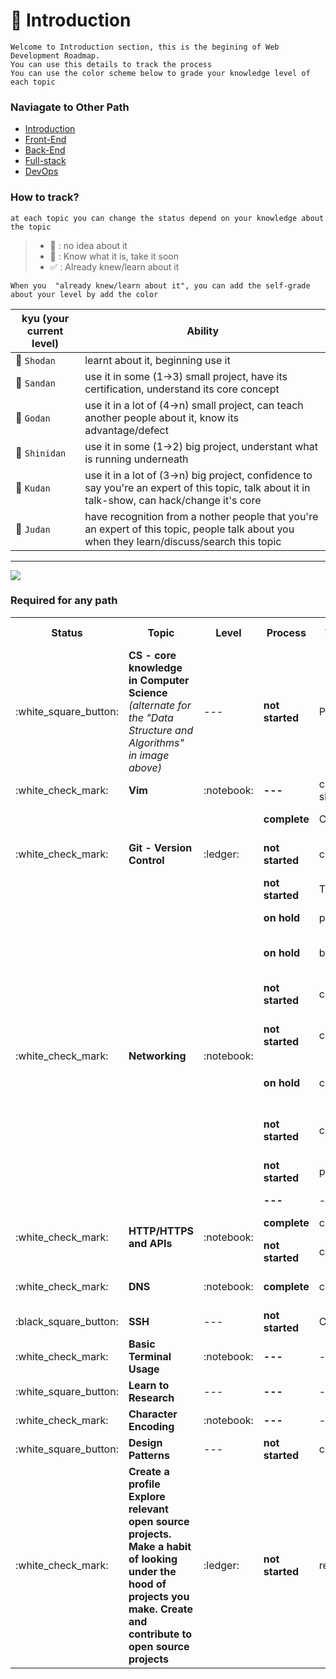 # :foggy: Introduction
```
Welcome to Introduction section, this is the begining of Web Development Roadmap.
You can use this details to track the process
You can use the color scheme below to grade your knowledge level of each topic
```
### **Naviagate to Other Path**
* [Introduction](introduction-details.md)
* [Front-End](front-end-details.md)
* [Back-End](back-end-details.md)
* [Full-stack](full-stack.md)
* [DevOps](devops-details.md)

### **How to track?**
```
at each topic you can change the status depend on your knowledge about the topic
```
> - :black_square_button: : no idea about it
> - :white_square_button: :  Know what it is, take it soon
> - :white_check_mark: : Already knew/learn about it

```
When you  "already knew/learn about it", you can add the self-grade about your level by add the color
```
kyu (your current level) | Ability
--- | --- |
 :notebook:  `Shodan` | learnt about it, beginning use it |
 :ledger:  `Sandan` | use it in some (1->3) small project, have its certification, understand its core concept |
 :green_book:  `Godan` | use it in a lot of (4->n) small project, can teach another people about it,  know its advantage/defect |
 :orange_book:  `Shinidan` | use it in some (1->2) big project, understant what is running underneath |
 :closed_book:  `Kudan` | use it in a lot of (3->n) big project, confidence to say you're an expert of this topic, talk about it in talk-show, can hack/change it's core |
 :blue_book:  `Judan` | have recognition from a nother people that you're an expert of this topic, people talk about you when they learn/discuss/search this topic |
---

![](https://i.imgur.com/OZUOUtI.png)

### Required for any path
<table>
        <tr>
            <th>Status</th>
            <th>Topic</th>
            <th>Level</th>
            <th>Process</th>
            <th>Type</th>
            <th>Item</th>
            <th>Reconition</th>
            <th>Start Date</th>
        </tr>
        <tr>
            <td rowspan="1"> :white_square_button: </td>
            <td rowspan="1"> <b>CS - core knowledge in Computer Science</b> <em>(alternate for the "Data Structure and Algorithms" in image above)</em> </td>
            <td rowspan="1"> ---  </td>
            <td><b>not started</b></td>
            <td>Path</td>
            <td><a href="https://github.com/luuductrung1234/computer-science">my CS roadmap</a></td>
            <td>Certificate</td>
            <td>1-Fer-2018</td>
        </tr>
         <tr>
            <td rowspan="1"> :white_check_mark: </td>
            <td rowspan="1"><b> Vim </b></td>
            <td rowspan="1"> :notebook: </td>
            <td><b> --- </b></td>
            <td> cheat sheet </td>
            <td><a href="http://bit.ly/2tPQY0D"> VSCodeVim/Command-Roadmap </a></td>
            <td> --- </td>
            <td> --- </td>
        </tr>
        <tr>
            <td rowspan="3"> :white_check_mark: </td>
            <td rowspan="3"><b> Git - Version Control </b></td>
            <td rowspan="3"> :ledger: </td>
            <td><b> complete </b></td>
            <td>Course</td>
            <td><a href="https://bit.ly/2JtDgEB">Lynda/Git-Essential-Trainning</a></td>
            <td><a href="https://bit.ly/2aEtxLB">Certificate</a></td>
            <td>Jan-2018</td>
        </tr>
         <tr>
            <td><b> not started </b></td>
            <td> course </td>
            <td><a href="https://bit.ly/2H6EDL6"> Udemy/Git-a-web-developer-mastering-workflow </a></td>
            <td> --- </td>
            <td> --- </td>
        </tr>
        <tr>
            <td><b> not started </b></td>
            <td> Tutorial </td>
            <td><a href="https://try.github.io/levels/1/challenges/1"> Interactive Git Tutorial by Github </a></td>
            <td> --- </td>
            <td> --- </td>
        </tr>
         <tr>
            <td rowspan="8"> :white_check_mark: </td>
            <td rowspan="8"><b> Networking </b></td>
            <td rowspan="8"> :notebook:  </td>
            <td><b> on hold </b></td>
            <td> path </td>
            <td><a href="https://bit.ly/2Kli1ZB"> PluralSight/Networking-Fundamentals </a></td>
            <td> --- </td>
            <td> --- </td>
        </tr>
        <tr>
            <td><b> on hold </b></td>
            <td> book </td>
            <td><a href="https://1drv.ms/b/s!Aoo1lJ2qnAfPgVDDuiAqkBCXJaq5"> Computer-Networking-A-Top-Down-Approach </a></td>
            <td> --- </td>
            <td> --- </td>
        </tr>
        <tr>
            <td><b> not started </b></td>
            <td> course </td>
            <td><a href="https://bit.ly/2Kurqxs"> PluralSight/TCP-IP-Metworing-For-Developer </a></td>
            <td> --- </td>
            <td> --- </td>
        </tr>
        <tr>
            <td><b> not started </b></td>
            <td> course </td>
            <td><a href="https://bit.ly/2tGIRkw"> PluralSight/TCP-IP-And-Networking-For-ITPros </a></td>
            <td> --- </td>
            <td> --- </td>
        </tr>
         <tr>
            <td><b> on hold </b></td>
            <td> course </td>
            <td><a href="https://bit.ly/2zpuzss"> Udemy/The-Complete-Networking-Fundamentals-Course-Your-CCNA-Start </a></td>
            <td> --- </td>
            <td> --- </td>
        </tr>
        <tr>
            <td><b> not started </b></td>
            <td> course </td>
            <td><a href="https://bit.ly/2KtmBo1"> Udemy/Start-Using-WireSharp-To-hack-Like-A-Pro </a></td>
            <td> --- </td>
            <td> --- </td>
        </tr>
        <tr>
            <td><b> not started </b></td>
            <td> path </td>
            <td><a href="https://bit.ly/2lDY7KK"> PluralSight/Cisco-CCNA-Routing-And-Switching </a></td>
            <td> --- </td>
            <td> --- </td>
        </tr>
        <tr>
            <td><b> --- </b></td>
            <td> --- </td>
            <td><a href="#"> --- </a></td>
            <td> --- </td>
            <td> --- </td>
        </tr>
        <tr>
            <td rowspan="2"> :white_check_mark: </td>
            <td rowspan="2"><b> HTTP/HTTPS and APIs </b></td>
            <td rowspan="2"> :notebook:  </td>
            <td><b> complete </b></td>
            <td> course </td>
            <td><a href="https://bit.ly/2qgrFAE"> PkuralSight/HTTP-Fundamentals </a></td>
            <td> --- </td>
            <td> --- </td>
        </tr>
         <tr>
            <td><b> not started </b></td>
            <td> course </td>
            <td><a href="https://bit.ly/2H64umk"> PluralSigh/HTTP/2-Fundamentals </a></td>
            <td> --- </td>
            <td> --- </td>
        </tr>
         <tr>
            <td rowspan="1"> :white_check_mark: </td>
            <td rowspan="1"><b> DNS </b></td>
            <td rowspan="1"> :notebook:  </td>
            <td><b> complete </b></td>
            <td> course </td>
            <td><a href="https://bit.ly/2w3deSM"> PkuralSight/Deep-Dive:Domain-Name-Service </a></td>
            <td> --- </td>
            <td> --- </td>
        </tr>
        <tr>
            <td rowspan="1"> :black_square_button: </td>
            <td rowspan="1"><b> SSH </b></td>
            <td rowspan="1"> ---  </td>
            <td><b> not started </b></td>
            <td> Course </td>
            <td><a href="https://bit.ly/2EumKR6"> Understanding SSH </a></td>
            <td> Certificate </td>
            <td> --- </td>
        </tr>
         <tr>
            <td rowspan="1"> :white_check_mark: </td>
            <td rowspan="1"><b> Basic Terminal Usage </b></td>
            <td rowspan="1"> :notebook:  </td>
            <td><b> --- </b></td>
            <td> --- </td>
            <td><a href="#">---</a></td>
            <td> --- </td>
            <td> --- </td>
        </tr>
         <tr>
            <td rowspan="1"> :white_square_button: </td>
            <td rowspan="1"><b> Learn to Research </b></td>
            <td rowspan="1"> ---  </td>
            <td><b> --- </b></td>
            <td> --- </td>
            <td><a href="#">---</a></td>
            <td> --- </td>
            <td> --- </td>
        </tr>
         <tr>
            <td rowspan="1"> :white_check_mark: </td>
            <td rowspan="1"><b> Character Encoding </b></td>
            <td rowspan="1"> :notebook:  </td>
            <td><b> --- </b></td>
            <td> --- </td>
            <td><a href="#">---</a></td>
            <td> --- </td>
            <td> --- </td>
        </tr>
         <tr>
            <td rowspan="1"> :white_square_button: </td>
            <td rowspan="1"><b> Design Patterns </b></td>
            <td rowspan="1"> ---  </td>
            <td><b> not started </b></td>
            <td> course </td>
            <td><a href="https://www.udemy.com/dependency-injection/learn/v4/"> Udemy/Dependency-Injection </a></td>
            <td> --- </td>
            <td> --- </td>
        </tr>
         <tr>
            <td rowspan="1"> :white_check_mark: </td>
            <td rowspan="1"><b> Create a profile Explore relevant open source projects. Make a habit of looking under the hood of projects you make. Create and contribute to open source projects </b></td>
            <td rowspan="1"> :ledger:  </td>
            <td><b> not started </b></td>
            <td> reading </td>
            <td><a href="http://www.pixelearth.net/pages/project-specification"> Web Project Specification Documents </a></td>
            <td> --- </td>
            <td> --- </td>
        </tr>
</table>
